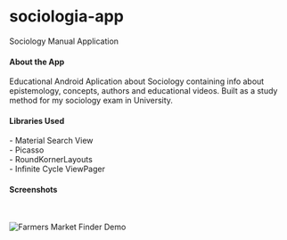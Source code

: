 # sociologia-app
Sociology Manual Application 

<h4> About the App </h4>
Educational Android Aplication about Sociology containing info about epistemology, concepts, authors and educational videos.  
Built as a study method for my sociology exam in University.
</br>
<h4> Libraries Used </h4>
- Material Search View </br>
- Picasso </br>
- RoundKornerLayouts </br>
- Infinite Cycle ViewPager
</br>
<h4> Screenshots </h4>
</br>

![Farmers Market Finder Demo](demo/20190424_172344.gif)


